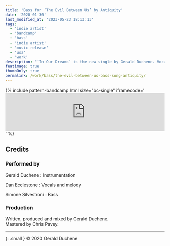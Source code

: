 ```yaml
---
title: 'Bass for ‘The Evil Between Us’ by Antiquity'
date: '2020-01-30'
last_modified_at: '2023-05-23 18:13:13'
tags:
  - 'indie artist'
  - 'bandcamp'
  - 'bass'
  - 'indie artist'
  - 'music release'
  - 'usa'
  - 'work'
description: "‘In Our Dreams’ is the new single by Gerald Duchene. Vocals by Dan Ecclestone, bass by Minutes to Midnight."
featimage: true
thumbOnly: true
permalink: /work/bass/the-evil-between-us-bass-song-antiquity/
---
```

{% include pattern-bandcamp.html size="bc-single" iframecode='<iframe style="border: 0; width: 100%; height: 120px;" src="https://bandcamp.com/EmbeddedPlayer/track=497731326/size=large/bgcol=ffffff/linkcol=333333/tracklist=false/artwork=small/transparent=true/"><a href="https://sessions.antiquity-music.com/track/the-evil-between-us">The Evil Between Us by Antiquity</a></iframe>' %}

## Credits

### Performed by

Gerald Duchene
: Instrumentation

Dan Ecclestone
: Vocals and melody

Simone Silvestroni
: Bass

### Production

Written, produced and mixed by Gerald Duchene.  
Mastered by Chris Pavey.

---

{: .small }
&copy; 2020 Gerald Duchene